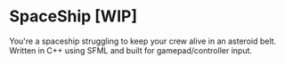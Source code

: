 # SpaceShip [WIP]
You're a spaceship struggling to keep your crew alive in an asteroid belt. Written in C++ using SFML and built for gamepad/controller input.
